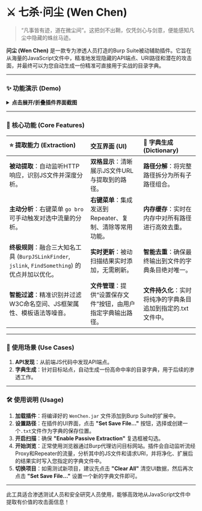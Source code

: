 # ⚔️ 七杀·问尘 (Wen Chen)

> “凡事皆有迹，道在微尘间”。这把剑不出鞘，仅凭剑心与剑意，便能感知凡尘中隐藏的蛛丝马迹。

**问尘 (Wen Chen)** 是一款专为渗透人员打造的Burp Suite被动辅助插件。它旨在从海量的JavaScript文件中，精准地发现隐藏的API端点、URI路径和潜在的攻击面，并最终可以为您自动生成一份精准可直接用于实战的目录字典。

---

### ✨ 功能演示 (Demo)

<details>
<summary><strong>点击展开/折叠插件界面截图</strong></summary>
  
*主界面*
<img width="2560" alt="image" src="https://github.com/user-attachments/assets/c6a1a811-7071-4587-8652-b4a4b73451ef" />

*字典输出*
<img width-="1278" height="764" alt="1753530718668" src="https://github.com/user-attachments/assets/004770a0-24d1-486f-a3b3-ceb44cc093b2" />

*路径扩展*
<img width="1278" height="764" alt="Sprawl Demo" src="https://github.com/user-attachments/assets/f8833066-b7f3-4dfc-b64d-c64c42b21bfd" />

*js面板*
<img width="2560" height="1522" alt="image" src="https://github.com/user-attachments/assets/7cdcba3e-7af6-4f8e-acf2-d5e4f788f494" />

</details>

---

### 🚀 核心功能 (Core Features)

| ⭐ 提取能力 (Extraction) | 交互界面 (UI) | 📖 字典生成 (Dictionary) |
| :--- | :--- | :--- |
| **被动提取**：自动监听HTTP响应，识别JS文件并深度分析。 | **双格显示**：清晰展示JS文件URL与提取到的路径。 | **路径分解**：将完整路径拆分为所有子路径组合。 |
| **主动分析**：右键菜单 `go bro` 可手动触发对选中流量的分析。 | **右键菜单**：集成发送到Repeater、复制、清除等常用功能。 | **内存缓存**：实时在内存中对所有路径进行高效去重。 |
| **终极规则**：融合三大知名工具 (`BurpJSLinkFinder`, `jslink`, `FindSomething`) 的优点并加以优化。 | **实时更新**：被动扫描结果实时添加，无需刷新。 | **智能去重**：确保最终输出到文件的字典条目绝对唯一。 |
| **智能过滤**：精准识别并过滤W3C命名空间、JS框架属性、模板语法等噪音。 | **文件管理**：提供“设置保存文件”按钮，由用户指定字典输出路径。 | **文件持久化**：实时将纯净的字典条目追加到指定的.txt文件中。 |


---

### 🎯 使用场景 (Use Cases)

1.  **API发现**：从前端JS代码中发现API端点。
2.  **字典生成**：针对目标站点，自动生成一份高命中率的目录字典，用于后续的渗透工作。
---

### 🛠️ 使用说明 (Usage)

1.  **加载插件**：将编译好的 `WenChen.jar` 文件添加到Burp Suite的扩展中。
2.  **设置路径**：在插件的UI界面，点击 **"Set Save File..."** 按钮，选择或创建一个`.txt`文件作为字典的保存位置。
3.  **开启扫描**：确保 **"Enable Passive Extraction"** 复选框被勾选。
4.  **开始浏览**：正常使用浏览器通过Burp代理访问目标网站。插件会自动监听流经Proxy和Repeater的流量，分析其中的JS文件和请求URI，并将净化、扩展后的结果实时写入您指定的字典文件中。
5.  **切换项目**：如需测试新项目，建议先点击 **"Clear All"** 清空UI数据，然后再次点击 **"Set Save File..."** 设置一个新的字典文件即可。

---

此工具适合渗透测试人员和安全研究人员使用，能够高效地从JavaScript文件中提取有价值的攻击面信息！
